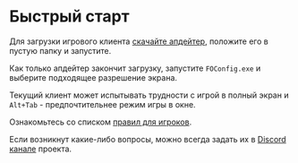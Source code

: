 # Быстрый старт

Для загрузки игрового клиента [скачайте апдейтер](assets/FOnlineUpdater.exe), положите его в пустую папку и запустите. 

Как только апдейтер закончит загрузку, запустите `FOConfig.exe` и выберите подходящее разрешение экрана.

Текущий клиент может испытывать трудности с игрой в полный экран и `Alt+Tab` - предпочтительнее режим игры в окне.

Ознакомьтесь со списком [правил для игроков](rules).

Если возникнут какие-либо вопросы, можно всегда задать их в [Discord канале](https://discord.gg/qD6WYFY) проекта.